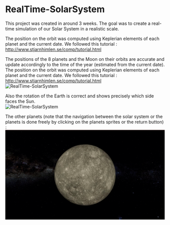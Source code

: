 # RealTime-SolarSystem


This project was created in around 3 weeks. The goal was to create a real-time simulation of our Solar System in a realistic scale.  

The position on the orbit was computed using Keplerian elements of each planet and the current date. We followed this tutorial : http://www.stjarnhimlen.se/comp/tutorial.html

The positions of the 8 planets and the Moon on their orbits are accurate and update accordingly to the time of the year (estimated from the current date). The position on the orbit was computed using Keplerian elements of each planet and the current date. We followed this tutorial : http://www.stjarnhimlen.se/comp/tutorial.html
<br>
![RealTime-SolarSystem](https://github.com/Cottard-Faraud/RealTime-SolarSystem/blob/main/Assets/Misc/RealTime-SolarSystem-Demo.gif)

Also the rotation of the Earth is correct and shows precisely which side faces the Sun.
<br>
![RealTime-SolarSystem](https://github.com/Cottard-Faraud/RealTime-SolarSystem/blob/main/Assets/Misc/RealTime-Earth-Demo.gif)

The other planets (note that the navigation between the solar system or the planets is done freely by clicking on the planets sprites or the return button) : <br>
![RealTime-SolarSystem](https://github.com/Cottard-Faraud/RealTime-SolarSystem/blob/main/Assets/Misc/Planets-Demo.gif)
